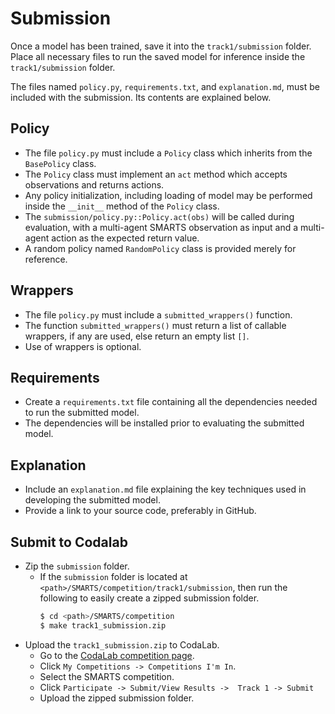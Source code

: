 # Submission
Once a model has been trained, save it into the `track1/submission` folder. Place all necessary files to run the saved model for inference inside the `track1/submission` folder.

The files named `policy.py`, `requirements.txt`, and `explanation.md`, must be included with the submission. Its contents are explained below.

## Policy
+ The file `policy.py` must include a `Policy` class which inherits from the `BasePolicy` class.
+ The `Policy` class must implement an `act` method which accepts observations and returns actions.
+ Any policy initialization, including loading of model may be performed inside the `__init__` method of the `Policy` class.
+ The `submission/policy.py::Policy.act(obs)` will be called during evaluation, with a multi-agent SMARTS observation as input and a multi-agent action as the expected return value.
+ A random policy named `RandomPolicy` class is provided merely for reference.

## Wrappers
+ The file `policy.py` must include a `submitted_wrappers()` function.
+ The function `submitted_wrappers()` must return a list of callable wrappers, if any are used, else return an empty list `[]`. 
+ Use of wrappers is optional.

## Requirements
+ Create a `requirements.txt` file containing all the dependencies needed to run the submitted model. 
+ The dependencies will be installed prior to evaluating the submitted model.

## Explanation
+ Include an `explanation.md` file explaining the key techniques used in developing the submitted model.
+ Provide a link to your source code, preferably in GitHub.

## Submit to Codalab
+ Zip the `submission` folder. 
    + If the `submission` folder is located at `<path>/SMARTS/competition/track1/submission`, then run the following to easily create a zipped submission folder. 
        ```bash
        $ cd <path>/SMARTS/competition
        $ make track1_submission.zip 
        ```
+ Upload the `track1_submission.zip` to CodaLab.
    + Go to the [CodaLab competition page](https://codalab.lisn.upsaclay.fr/).
    + Click `My Competitions -> Competitions I'm In`.
    + Select the SMARTS competition.
    + Click `Participate -> Submit/View Results ->  Track 1 -> Submit`
    + Upload the zipped submission folder.
    
    
    
